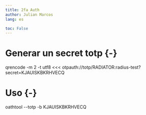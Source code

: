 ```yaml
---
title: 2fa Auth
author: Julian Marcos
lang: es

toc: False
---
```

# Generar un secret totp {-}
qrencode -m 2 -t utf8 <<<
otpauth://totp/RADIATOR:radius-test?secret=KJAUISKBKRHVECQ

# Uso {-}
oathtool --totp -b KJAUISKBKRHVECQ
